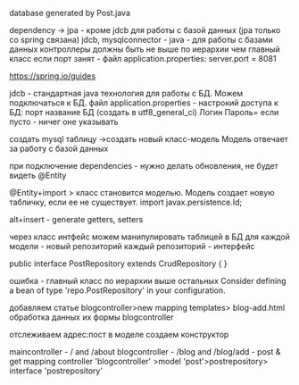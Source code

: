 database generated by Post.java


dependency -> jpa - кроме jdcb для работы с базой данных (jpa только со spring связана)
jdcb, mysqlconnector - java - для работы с базами данных
контроллеры должны быть не выше по иерархии чем главный класс
если порт занят - файл application.properties: server.port = 8081

https://spring.io/guides

jdcb - стандартная java технология для работы с БД. Можем подключаться к БД.
файл application.properties - настрокий доступа к БД:
порт
название БД (создать в utf8_general_ci)
Логин
Пароль= если пусто - ничег оне указывать


создать mysql таблицу ->создать новый класс-модель
Модель отвечает за работу с базой данных

при подключение dependencies - нужно делать обновления, не будет видеть @Entity

@Entity+import > класс становится моделью. Модель создает новую табличку, если ее не существует.
import javax.persistence.Id;

alt+insert - generate getters, setters

через класс интфейс можем манипулировать таблицей в БД
для каждой модели - новый репозиторий
каждый репозиторий - интерфейс

public interface PostRepository extends CrudRepository {
}

ошибка - главный класс по иерархии выше остальных
Consider defining a bean of type 'repo.PostRepository' in your configuration.


добавляем статье
blogcontroller>new mapping
templates> blog-add.html 
обработка данных их формы
blogcontroller

отслеживаем адрес:пост
в моделе создаем конструктор

maincontroller - / and /about
blogcontroller - /blog and /blog/add - post & get mapping
controller 'blogcontroller' >model 'post'>postrepository> interface 'postrepository'
